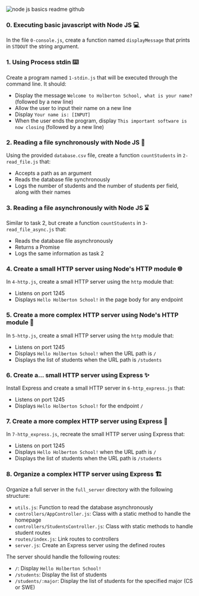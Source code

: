 
![node js basics readme github](https://github.com/chloe0524/holbertonschool-javascript-coding/assets/127857895/1999e62a-19a4-4d40-b9fc-4a676d3f2a16)

### 0. Executing basic javascript with Node JS :computer:

In the file `0-console.js`, create a function named `displayMessage` that prints in `STDOUT` the string argument.

### 1. Using Process stdin :keyboard:

Create a program named `1-stdin.js` that will be executed through the command line. It should:

- Display the message `Welcome to Holberton School, what is your name?` (followed by a new line)
- Allow the user to input their name on a new line
- Display `Your name is: [INPUT]`
- When the user ends the program, display `This important software is now closing` (followed by a new line)

### 2. Reading a file synchronously with Node JS :book:

Using the provided `database.csv` file, create a function `countStudents` in `2-read_file.js` that:

- Accepts a path as an argument
- Reads the database file synchronously
- Logs the number of students and the number of students per field, along with their names

### 3. Reading a file asynchronously with Node JS :hourglass:

Similar to task 2, but create a function `countStudents` in `3-read_file_async.js` that:

- Reads the database file asynchronously
- Returns a Promise
- Logs the same information as task 2

### 4. Create a small HTTP server using Node's HTTP module :globe_with_meridians:

In `4-http.js`, create a small HTTP server using the `http` module that:

- Listens on port 1245
- Displays `Hello Holberton School!` in the page body for any endpoint

### 5. Create a more complex HTTP server using Node's HTTP module :rocket:

In `5-http.js`, create a small HTTP server using the `http` module that:

- Listens on port 1245
- Displays `Hello Holberton School!` when the URL path is `/`
- Displays the list of students when the URL path is `/students`

### 6. Create a... small HTTP server using Express :sparkles:

Install Express and create a small HTTP server in `6-http_express.js` that:

- Listens on port 1245
- Displays `Hello Holberton School!` for the endpoint `/`

### 7. Create a more complex HTTP server using Express :muscle:

In `7-http_express.js`, recreate the small HTTP server using Express that:

- Listens on port 1245
- Displays `Hello Holberton School!` when the URL path is `/`
- Displays the list of students when the URL path is `/students`

### 8. Organize a complex HTTP server using Express :building_construction:

Organize a full server in the `full_server` directory with the following structure:

- `utils.js`: Function to read the database asynchronously
- `controllers/AppController.js`: Class with a static method to handle the homepage
- `controllers/StudentsController.js`: Class with static methods to handle student routes
- `routes/index.js`: Link routes to controllers
- `server.js`: Create an Express server using the defined routes

The server should handle the following routes:

- `/`: Display `Hello Holberton School!`
- `/students`: Display the list of students
- `/students/:major`: Display the list of students for the specified major (CS or SWE)
